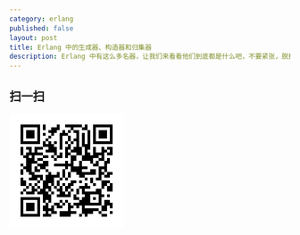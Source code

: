 ```yaml
---
category: erlang
published: false
layout: post
title: Erlang 中的生成器、构造器和归集器
description: Erlang 中有这么多名器，让我们来看看他们到底都是什么吧，不要紧张，脱掉他们的外衣，其实原理都一样
---
```




## 扫一扫     

![2014-11-01-different-tors-in-erlang.md](../../images/share/2014-11-01-different-tors-in-erlang.md.jpg)